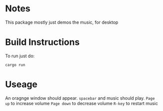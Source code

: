 # Notes
This package mostly just demos the music, for desktop

# Build Instructions
To run just do: 
```
cargo run 
```

# Useage
An  oragnge window should appear. 
`spacebar` and music should play.
`Page up` to increase volume
`Page down` to decrease volume
`R-key` to restart music